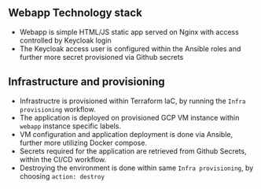 ## Webapp Technology stack

- Webapp is simple HTML/JS static app served on Nginx with access controlled by Keycloak login
- The Keycloak access user is configured within the Ansible roles and further more secret provisioned via Github secrets

## Infrastructure and provisioning

- Infrastructre is provisioned within Terraform IaC, by running the `Infra provisioning` workflow.
- The application is deployed on provisioned GCP VM instance within `webapp` instance specific labels.
- VM configuration and application deployment is done via Ansible, further more utilizing Docker compose.
- Secrets required for the application are retrieved from Github Secrets, within the CI/CD workflow.
- Destroying the environment is done within same `Infra provisioning`, by choosing `action: destroy`

